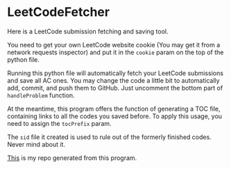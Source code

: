 # LeetCodeFetcher
Here is a LeetCode submission fetching and saving tool.

You need to get your own LeetCode website cookie (You may get it from a network requests inspector) and put it in the `cookie` param on the top of the python file. 

Running this python file will automatically fetch your LeetCode submissions and save all AC ones. You may change the code a little bit to automatically add, commit, and push them to GitHub. Just uncomment the bottom part of `handleProblem` function.

At the meantime, this program offers the function of generating a TOC file, containing links to all the codes you saved before. To apply this usage, you need to assign the `tocPrefix` param.

The `sid` file it created is used to rule out of the formerly finished codes. Never mind about it.

[This](https://github.com/SMartQi/LeetCode) is my repo generated from this program.